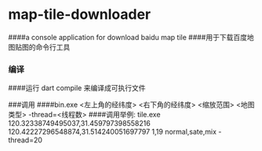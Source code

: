 # map-tile-downloader
####a console application for download baidu map tile
####用于下载百度地图贴图的命令行工具

### 编译
####运行 dart compile 来编译成可执行文件

###调用
####bin.exe <左上角的经纬度> <右下角的经纬度> <缩放范围> <地图类型> -thread=<线程数>
####调用举例: tile.exe 120.32338749495037,31.459797398558216 120.42227296548874,31.514240051697797 1,19 normal,sate,mix -thread=20
